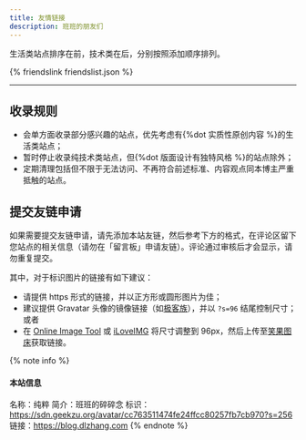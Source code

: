 ```yaml
---
title: 友情链接
description: 班班的朋友们
---
```


生活类站点排序在前，技术类在后，分别按照添加顺序排列。

{% friendslink friendslist.json %}

* * *

## 收录规则


- 会单方面收录部分感兴趣的站点，优先考虑有{%dot 实质性原创内容 %}的生活类站点；
- 暂时停止收录纯技术类站点，但{%dot 版面设计有独特风格 %}的站点除外；
- 定期清理包括但不限于无法访问、不再符合前述标准、内容观点同本博主严重抵触的站点。

## 提交友链申请

如果需要提交友链申请，请先添加本站友链，然后参考下方的格式，在评论区留下您站点的相关信息（请勿在「留言板」申请友链）。评论通过审核后才会显示，请勿重复提交。

其中，对于标识图片的链接有如下建议：

- 请提供 https 形式的链接，并以正方形或圆形图片为佳；
- 建议提供 Gravatar 头像的镜像链接（如[极客族](https://cdn.geekzu.org/cached.html)），并以 `?s=96` 结尾控制尺寸；或者
- 在 [Online Image Tool](https://www.onlineimagetool.com) 或 [iLoveIMG](https://www.iloveimg.com) 将尺寸调整到 96px，然后上传至[笑果图床](https://imagelol.com)获取链接。

{% note info %}
#### 本站信息
名称：纯粹
简介：班班的碎碎念
标识：https://sdn.geekzu.org/avatar/cc763511474fe24ffcc80257fb7cb970?s=256
链接：https://blog.dlzhang.com
{% endnote %}